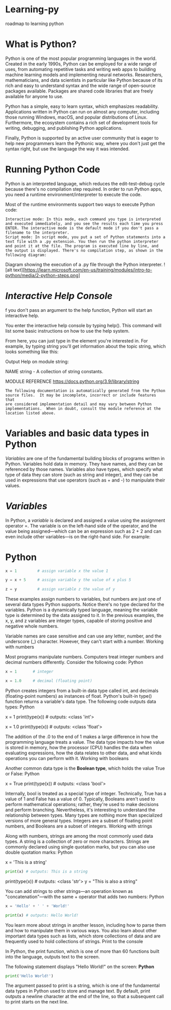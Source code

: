 # Learning-py
roadmap to learning python 

# What is Python?
Python is one of the most popular programming languages in the world. Created in the early 1990s, Python can be employed for a wide range of uses, from automating repetitive tasks and writing web apps to building machine learning models and implementing neural networks. Researchers, mathematicians, and data scientists in particular like Python because of its rich and easy to understand syntax and the wide range of open-source packages available. Packages are shared code libraries that are freely available for anyone to use.

Python has a simple, easy to learn syntax, which emphasizes readability. Applications written in Python can run on almost any computer, including those running Windows, macOS, and popular distributions of Linux. Furthermore, the ecosystem contains a rich set of development tools for writing, debugging, and publishing Python applications.

Finally, Python is supported by an active user community that is eager to help new programmers learn the Pythonic way, where you don't just get the syntax right, but use the language the way it was intended.

# Running Python Code
Python is an interpreted language, which reduces the edit-test-debug cycle because there's no compilation step required. In order to run Python apps, you need a runtime environment/interpreter to execute the code.

Most of the runtime environments support two ways to execute Python code:

    Interactive mode: In this mode, each command you type is interpreted and executed immediately, and you see the results each time you press ENTER. The interactive mode is the default mode if you don't pass a filename to the interpreter.
    Script mode: In script mode, you put a set of Python statements into a text file with a .py extension. You then run the python interpreter and point it at the file. The program is executed line by line, and the output is displayed. There's no compilation step, as shown in the following diagram:

Diagram showing the execution of a .py file through the Python interpreter. 
 ![alt text][https://learn.microsoft.com/en-us/training/modules/intro-to-python/media/2-python-steps.png]



[def]: 2-python-steps.png

# *Interactive Help Console*
f you don't pass an argument to the help function, Python will start an interactive help.

You enter the interactive help console by typing help(). This command will list some basic instructions on how to use the help system.

From here, you can just type in the element you're interested in. For example, by typing string you'll get information about the topic string, which looks something like this:

Output 
Help on module string:

NAME
    string - A collection of string constants.

MODULE REFERENCE
    https://docs.python.org/3.9/library/string
    
    The following documentation is automatically generated from the Python
    source files.  It may be incomplete, incorrect or include features that
    are considered implementation detail and may vary between Python
    implementations.  When in doubt, consult the module reference at the
    location listed above.

    
# Variables and basic data types in Python

  _*Variables*_ are one of the fundamental building blocks of programs written in Python. Variables hold data in memory. They have names, and they can be referenced by those names. Variables also have types, which specify what type of data they can store (such as string and integer), and they can be used in expressions that use operators (such as + and -) to manipulate their values.
# *Variables*

In Python, a *variable* is declared and assigned a value using the assignment operator =. The variable is on the left-hand side of the operator, and the value being assigned—which can be an expression such as 2 + 2 and can even include other variables—is on the right-hand side. For example:

# Python

```python
x = 1         # assign variable x the value 1
```
```python
y = x + 5     # assign variable y the value of x plus 5
```
```python
z = y         # assign variable z the value of y
```

These examples assign numbers to variables, but numbers are just one of several data types Python supports. Notice there's no type declared for the variables. Python is a dynamically typed language, meaning the variable type is determined by the data assigned to it. In the previous examples, the x, y, and z variables are integer types, capable of storing positive and negative whole numbers.

Variable names are case sensitive and can use any letter, number, and the underscore (_) character. However, they can't start with a number.
Working with numbers

Most programs manipulate numbers. Computers treat integer numbers and decimal numbers differently. Consider the following code:
Python

```python
x = 1       # integer
```
```python
x = 1.0     # decimal (floating point)
```

Python creates integers from a built-in data type called int, and decimals (floating-point numbers) as instances of float. Python's built-in type() function returns a variable's data type. The following code outputs data types:
Python

x = 1
print(type(x)) # outputs: <class 'int'>

x = 1.0
print(type(x)) # outputs: <class 'float'>

The addition of the .0 to the end of 1 makes a large difference in how the programming language treats a value. The data type impacts how the value is stored in memory, how the processor (CPU) handles the data when evaluating expressions, how the data relates to other data, and what kinds operations you can perform with it.
Working with booleans

Another common data type is the **Boolean type**, which holds the value True or False:
Python

x = True
print(type(x)) # outputs: <class 'bool'>

Internally, bool is treated as a special type of integer. Technically, True has a value of 1 and False has a value of 0. Typically, Booleans aren't used to perform mathematical operations; rather, they're used to make decisions and perform branching. Nevertheless, it's interesting to understand the relationship between types. Many types are nothing more than specialized versions of more general types. Integers are a subset of floating point numbers, and Booleans are a subset of integers.
Working with strings

Along with numbers, strings are among the most commonly used data types. A string is a collection of zero or more characters. Strings are commonly declared using single quotation marks, but you can also use double quotation marks:
Python

x = 'This is a string'
```python
print(x) # outputs: This is a string
```
print(type(x)) # outputs: <class 'str'>
y = "This is also a string"

You can add strings to other strings—an operation known as "concatenation"—with the same + operator that adds two numbers:
Python

```python
x = 'Hello' + ' ' + 'World!'
```
```python
print(x) # outputs: Hello World!
```

You learn more about strings in another lesson, including how to parse them and how to manipulate them in various ways. You also learn about other important data types such as lists, which store collections of data and are frequently used to hold collections of strings.
Print to the console

In Python, the print function, which is one of more than 60 functions built into the language, outputs text to the screen.

The following statement displays "Hello World!" on the screen:
**Python**

```python
print('Hello World!')
```

The argument passed to print is a string, which is one of the fundamental data types in Python used to store and manage text. By default, print outputs a newline character at the end of the line, so that a subsequent call to print starts on the next line.